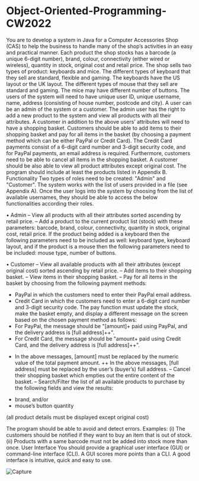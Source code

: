 # Object-Oriented-Programming-CW2022

You are to develop a system in Java for a Computer Accessories Shop (CAS) to help the business to
handle many of the shop’s activities in an easy and practical manner. Each product the shop stocks
has a barcode (a unique 6-digit number), brand, colour, connectivity (either wired or wireless), quantity
in stock, original cost and retail price. The shop sells two types of product: keyboards and mice. The
different types of keyboard that they sell are standard, flexible and gaming. The keyboards have the US
layout or the UK layout. The different types of mouse that they sell are standard and gaming. The mice
may have different number of buttons.
The users of the system will need to have unique user ID, unique username, name, address (consisting
of house number, postcode and city). A user can be an admin of the system or a customer. The admin
user has the right to add a new product to the system and view all products with all their attributes.
A customer in addition to the above users’ attributes will need to have a shopping basket. Customers
should be able to add items to their shopping basket and pay for all items in the basket (by choosing a
payment method which can be either PayPal or Credit Card). The Credit Card payments consist of a
6-digit card number and 3-digit security code, and for PayPal payments, an email address is required.
Furthermore, customers need to be able to cancel all items in the shopping basket. A customer should
be also able to view all product attributes except original cost.
The program should include at least the products listed in Appendix B.
Functionality Two types of roles need to be created: "Admin" and "Customer". The system works
with the list of users provided in a file (see Appendix A). Once the user logs into the system by choosing
from the list of available usernames, they should be able to access the below functionalities according
their roles.

• Admin
– View all products with all their attributes sorted ascending by retail price.
– Add a product to the current product list (stock) with these parameters: barcode, brand,
colour, connectivity, quantity in stock, original cost, retail price. If the product being added
is a keyboard then the following parameters need to be included as well: keyboard type,
keyboard layout, and if the product is a mouse then the following parameters need to be
included: mouse type, number of buttons.

• Customer
– View all available products with all their attributes (except original cost) sorted ascending by
retail price.
– Add items to their shopping basket.
– View items in their shopping basket.
– Pay for all items in the basket by choosing from the following payment methods:
* PayPal in which the customers need to enter their PayPal email address.
* Credit Card in which the customers need to enter a 6-digit card number and 3-digit security code.
The pay function must update the stock, make the basket empty, and display a different
message on the screen based on the chosen payment method as follows:
* For PayPal, the message should be "[amount]+ paid using PayPal, and the delivery address is [full address]++".
* For Credit Card, the message should be "amount+ paid using Credit Card, and the delivery address is [full address]++".
+ In the above messages, [amount] must be replaced by the numeric value of the total
payment amount.
++ In the above messages, [full address] must be replaced by the user’s (buyer’s) full address.
– Cancel their shopping basket which empties out the entire content of the basket.
– Search/Filter the list of all available products to purchase by the following fields and view the
results:
* brand, and/or
* mouse’s button quantity

(all product details must be displayed except original cost)

The program should be able to avoid and detect errors. Examples: (i) The customers should be
notified if they want to buy an item that is out of stock. (ii) Products with a same barcode must not
be added into stock more than once.
User Interface You should provide a graphical user interface (GUI) or command-line interface (CLI).
A GUI scores more points than a CLI. A good interface is intuitive, quick and easy to use.

![Capture](https://user-images.githubusercontent.com/111706273/235656720-3b68f7b0-e4df-434c-a83b-ae632139aa0e.JPG)

